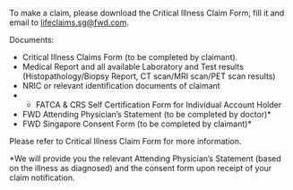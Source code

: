 To make a claim, please download the Critical Illness Claim Form, fill it and email to lifeclaims.sg@fwd.com. 

Documents: 

- Critical Illness Claims Form (to be completed by claimant).
- Medical Report and all available Laboratory and Test results (Histopathology/Biopsy Report, CT scan/MRI scan/PET scan results)
- NRIC or relevant identification documents of claimant
- - FATCA & CRS Self Certification Form for Individual Account Holder
- FWD Attending Physician’s Statement (to be completed by doctor)*
- FWD Singapore Consent Form (to be completed by claimant)*

Please refer to Critical Illness Claim Form for more information.

*We will provide you the relevant Attending Physician’s Statement (based on the illness as diagnosed) and the consent form upon receipt of your claim notification.